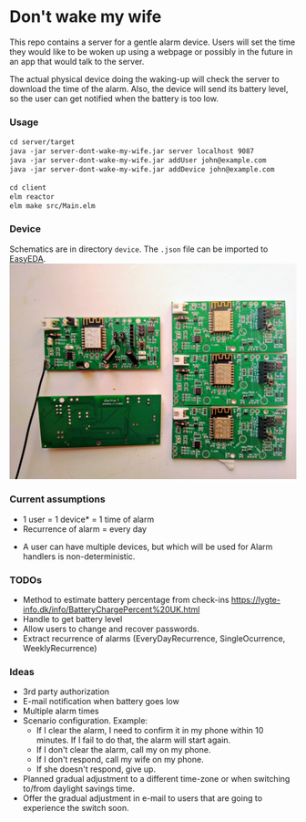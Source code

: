 # Don't wake my wife

This repo contains a server for a gentle alarm device.
Users will set the time they would like to be woken
up using a webpage or possibly in the future in
an app that would talk to the server.

The actual physical device doing the waking-up will
check the server to download the time of the alarm.
Also, the device will send its battery level, so the
user can get notified when the battery is too low.

### Usage
```
cd server/target
java -jar server-dont-wake-my-wife.jar server localhost 9087
java -jar server-dont-wake-my-wife.jar addUser john@example.com
java -jar server-dont-wake-my-wife.jar addDevice john@example.com

cd client
elm reactor
elm make src/Main.elm
```

### Device

Schematics are in directory `device`. The `.json` file can be imported to [EasyEDA](https://easyeda.com/).
![Photo of manufactured PCBs](device/PCB%20photo.jpg)

### Current assumptions

- 1 user = 1 device* = 1 time of alarm
- Recurrence of alarm = every day
  
* A user can have multiple devices, but which will be
  used for Alarm handlers is non-deterministic.

### TODOs

- Method to estimate battery percentage from check-ins
  https://lygte-info.dk/info/BatteryChargePercent%20UK.html
- Handle to get battery level
- Allow users to change and recover passwords.
- Extract recurrence of alarms (EveryDayRecurrence, SingleOcurrence, WeeklyRecurrence)

### Ideas

- 3rd party authorization
- E-mail notification when battery goes low
- Multiple alarm times
- Scenario configuration. Example:
    - If I clear the alarm, I need to confirm it in my
      phone within 10 minutes. If I fail to do that,
      the alarm will start again.
    - If I don't clear the alarm, call my on my phone.  
    - If I don't respond, call my wife on my phone.
    - If she doesn't respond, give up.
- Planned gradual adjustment to a different time-zone
  or when switching to/from daylight savings time.
- Offer the gradual adjustment in e-mail to users that
  are going to experience the switch soon.
